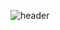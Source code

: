 ![header](https://capsule-render.vercel.app/api?type=rounded&height=200&text=WelCome&fontAlign=&stroke=ffffff&strokeWidth=3&color=random)
